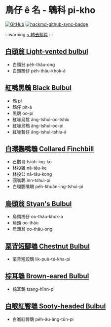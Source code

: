 # 鳥仔 ê 名 - 鵯科 pi-kho

[![GitHub](https://img.shields.io/badge/GitHub-black?logo=github)](https://github.com/siansiansu/tsiau-a-e-mia)
[![hackmd-github-sync-badge](https://hackmd.io/UwXUrDhcTCOiFy7uu5mTIg/badge)](https://hackmd.io/UwXUrDhcTCOiFy7uu5mTIg)

:::warning
[< 轉去頭頁](https://hackmd.io/@siansiansu/Hy4VzNvha)
:::

## [白頭翁 Light-vented bulbul](https://www.instagram.com/p/CdCgebyvUB2/)

- 白頭翁 pe̍h-thâu-ong
- 白頭鵠仔 pe̍h-thâu-khok-á

## [紅嘴黑鵯 Black Bulbul](https://ebird.org/species/blabul1)

- 鵯 pi
- 鵯仔 pit-á
- 黑鵯 oo-pi
- 紅喙烏鶖 âng-tshuì-oo-tshiu
- 紅喙烏鵯 âng-tshuì-oo-pi
- 紅喙鶖仔 âng-tshuì-tshiu-á

## [白環鸚嘴鵯 Collared Finchbill](https://ebird.org/species/colfin1)

- 石鸚哥 tsio̍h-ing-ko
- 林投雞 nâ-tâu-ke
- 林投公 nâ-tâu-kong
- 圓嘴鵯 înn-tshuì-pi
- 白環鸚嘴鵯 pe̍h-khuân-ing-tshuì-pi

## [烏頭翁 Styan's Bulbul](https://ebird.org/species/stybul1)

- 烏頭鵠仔 oo-thâu-khok-á
- 烏頭 oo-thâu
- 烏頭翁 oo-thâu-ong

## [栗背短腳鵯 Chestnut Bulbul](https://ebird.org/species/chebul1)

- 栗背短跤鵯 lik-puè-té-kha-pi

## [棕耳鵯 Brown-eared Bulbul](https://ebird.org/species/brebul1)

- 棕耳鵯 tsang-hīnn-pi

## [白喉紅臀鵯 Sooty-headed Bulbul](https://ebird.org/species/sohbul1)

- 白喉紅臀鵯 pe̍h-âu-âng-tûn-pi
